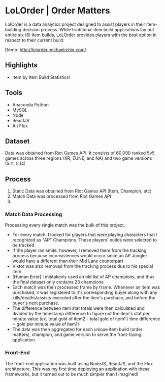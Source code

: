 # LoLOrder | Order Matters
LolOrder is a data analytics project designed to assist players in their item-building decision process.  While traditional item build applications lay out entire six (6) item builds, LoLOrder provides players with the best option in respect to their current build.

Demo: http://lolorder.michaelrchin.com/

## Highlights
- Item by Item Build Statistics!

## Tools
- Anaconda Python 
- MySQL 
- Node
- ReactJS
- Alt Flux

## Dataset
Data was obtained from Riot Games API.  It consists of 60,000 ranked 5v5 games across three regions (KR, EUNE, and NA) and two game versions (5.11, 5.14)

## Process
1. Static Data was obtained from Riot Games API (Item, Champion, etc)
2. Match Data was processed from Riot Games API
3.

### Match Data Processing
Processing every single match was the bulk of this project.  
- For every match, I looked for players that were playing characters that I recognized as "AP" Champions. These players' builds were selected to be tracked
- If the player ran smite, however, I removed them from the tracking process because inconsistences would occur since an AP Jungler would have a different than their Mid Lane counterpart
- Viktor was also removed from the tracking process due to his special item
- [Human Error] I mistakenly used an old list of AP champions, and thus the final dataset only contains 23 champions
- Each match was then processed frame by frame.  Whenever an item was purchased, it was registered to it's corresponding buyer along with any kills/deaths/assists executed after the item's purchase, and before the buyer's next purchase.
- The difference between item stat totals were then calculated and divided by the timestamp difference to figure out the item's stat per minute value (ex. total gold of item2 - total gold of item1 / time difference = gold per minute value of item1)
- The data was then aggregated for each unique item build (order matters), champion, and game version to serve the front-facing application.

### Front-End
The front-end application was built using NodeJS, ReactJS, and the Flux architecture. This was my first time deploying an application with these frameworks, but it turned out to be much simpler than I imagined!
